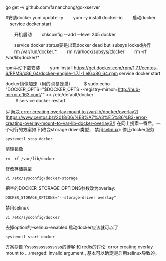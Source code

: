 #
go get -v github.com/fananchong/go-xserver

#安装docker
		yum update -y
　　yum -y install docker-io
　　启动docker
	　service docker start

　　开机启动
　　chkconfig --add --level 245 docker

　　service docker status要是出现docker dead but subsys locked执行
　　rm /var/run/docker.*
　　rm /var/lock/subsys/docker
　　rm -rf /var/lib/docker/*

rpm手动下载安装
　　yum install https://get.docker.com/rpm/1.7.1/centos-6/RPMS/x86_64/docker-engine-1.7.1-1.el6.x86_64.rpm
service docker start

docker镜像加速（用的网易蜂巢）
　　 $ sudo echo "DOCKER_OPTS=\"\$DOCKER_OPTS --registry-mirror=http://hub-mirror.c.163.com\"" >> /etc/default/docker  
　　 $ service docker restart




[# [解决 error creating overlay mount to /var/lib/docker/overlay2](https://www.centos.bz/2018/06/%e8%a7%a3%e5%86%b3-error-creating-overlay-mount-to-var-lib-docker-overlay2/)](https://www.centos.bz/2018/06/%E8%A7%A3%E5%86%B3-error-creating-overlay-mount-to-var-lib-docker-overlay2/)
在网上搜索一番后，一个可行的方案如下(改变storage driver类型， 禁用[selinux](https://www.centos.bz/tag/selinux/)):
停止docker服务
```
systemctl stop docker
```
清理镜像
```
rm -rf /var/lib/docker
```
修改存储类型
```
vi /etc/sysconfig/docker-storage
```
把空的DOCKER_STORAGE_OPTIONS参数改为overlay:
```
DOCKER_STORAGE_OPTIONS="--storage-driver overlay"
```
禁用selinux
```
vi /etc/sysconfig/docker
```
去掉option的–selinux-enabled
启动docker应该就可以了
```
systemctl start docker
```
方案抄自 Ysssssssssssssss的博客 和 redis的讨论: error creating overlay mount to …/merged: invalid argument., 基本可以确定是启用selinux导致的。
<!--stackedit_data:
eyJoaXN0b3J5IjpbLTc3NjM5MDkyXX0=
-->